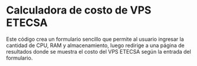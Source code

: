 # Calculadora de costo de VPS ETECSA 
Este código crea un formulario sencillo que permite al usuario ingresar la cantidad de CPU, RAM y almacenamiento, luego redirige a una página de resultados donde se muestra el costo del VPS ETECSA según la entrada del formulario.
